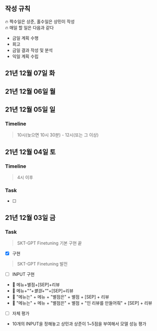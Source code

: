 ## 작성 규칙
🔥 짝수일은 상준, 홀수일은 상민이 작성  
🔥 매일 할 일은 다음과 같다
- 금일 계획 수행
- 회고
- 금일 결과 작성 및 분석
- 익일 계획 수립

## 21년 12월 07일 화

## 21년 12월 06일 월


## 21년 12월 05일 일
### Timeline
> 10시(늦으면 10시 30분) - 12시(또는 그 이상)

## 21년 12월 04일 토
### Timeline
> 4시 이후

### Task

- [ ] 

## 21년 12월 03일 금
### Task
> SKT-GPT Finetuning 기본 구현 끝
- [x] 구현

> SKT-GPT Finetuning 발전
- [ ] INPUT 구현
* 🍖 메뉴+별점+[SEP]+리뷰
* 🍖 메뉴+"*"+별점+"*"+[SEP]+리뷰
* 🍖 "메뉴는" + 메뉴 + "별점은" + 별점 + [SEP] + 리뷰
* 🍖 "메뉴는" + 메뉴 + "별점은" + 별점 + "인 리뷰를 만들어줘" + [SEP] + 리뷰

- [ ] 자체 평가
* 10개의 INPUT을 정해놓고 상민과 상준이 1~5점을 부여해서 모델 성능 평가
